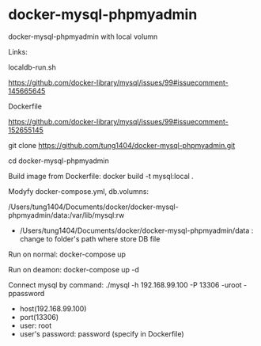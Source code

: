 # docker-mysql-phpmyadmin
docker-mysql-phpmyadmin with local volumn

Links:

localdb-run.sh

https://github.com/docker-library/mysql/issues/99#issuecomment-145665645

Dockerfile

https://github.com/docker-library/mysql/issues/99#issuecomment-152655145

git clone https://github.com/tung1404/docker-mysql-phpmyadmin.git

cd docker-mysql-phpmyadmin

Build image from Dockerfile:
docker build -t mysql:local .

Modyfy docker-compose.yml, db.volumns:

/Users/tung1404/Documents/docker/docker-mysql-phpmyadmin/data:/var/lib/mysql:rw
- /Users/tung1404/Documents/docker/docker-mysql-phpmyadmin/data : change to folder's path where store DB file

Run on normal: docker-compose up

Run on deamon: docker-compose up -d

Connect mysql by command: ./mysql -h 192.168.99.100 -P 13306 -uroot -ppassword
- host(192.168.99.100)
- port(13306)
- user: root
- user's password: password (specify in Dockerfile)
